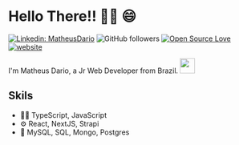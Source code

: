 # Hello There!! 👏🏽 😄
[![Linkedin: MatheusDario](https://img.shields.io/badge/-MatheusDario-blue?style=flat-square&logo=Linkedin&logoColor=white&link=https://www.linkedin.com/in/matheus-dario/)](https://www.linkedin.com/in/matheus-dario/)
![GitHub followers](https://img.shields.io/github/followers/MatheusDario?label=Follow&style=social)
[![Open Source Love](https://badges.frapsoft.com/os/v1/open-source.svg?v=102)](https://github.com/ellerbrock/open-source-badge/)
[![website](https://img.shields.io/badge/Website-46a2f1.svg?&style=flat-square&logo=Google-Chrome&logoColor=white&link=https://www.matheusdario.com.br/)](https://www.matheusdario.com.br)

I'm Matheus Dario, a Jr Web Developer from Brazil. </a><img src="https://media.giphy.com/media/WUlplcMpOCEmTGBtBW/giphy.gif" width="30"> 

## Skils
- 👨‍💻 TypeScript, JavaScript
- ⚙️ React, NextJS, Strapi
- 💽 MySQL, SQL, Mongo, Postgres
